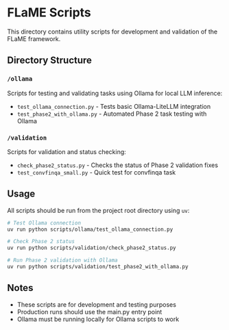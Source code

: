 # FLaME Scripts

This directory contains utility scripts for development and validation of the FLaME framework.

## Directory Structure

### `/ollama`
Scripts for testing and validating tasks using Ollama for local LLM inference:
- `test_ollama_connection.py` - Tests basic Ollama-LiteLLM integration
- `test_phase2_with_ollama.py` - Automated Phase 2 task testing with Ollama

### `/validation`
Scripts for validation and status checking:
- `check_phase2_status.py` - Checks the status of Phase 2 validation fixes
- `test_convfinqa_small.py` - Quick test for convfinqa task

## Usage

All scripts should be run from the project root directory using `uv`:

```bash
# Test Ollama connection
uv run python scripts/ollama/test_ollama_connection.py

# Check Phase 2 status
uv run python scripts/validation/check_phase2_status.py

# Run Phase 2 validation with Ollama
uv run python scripts/validation/test_phase2_with_ollama.py
```

## Notes
- These scripts are for development and testing purposes
- Production runs should use the main.py entry point
- Ollama must be running locally for Ollama scripts to work